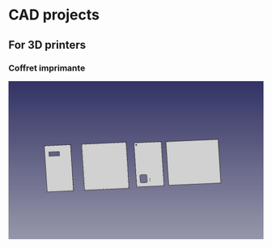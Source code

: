 # CAD projects

## For 3D printers

### Coffret imprimante

![picture](For%203Dprinters/Coffret_imprimante.jpg)